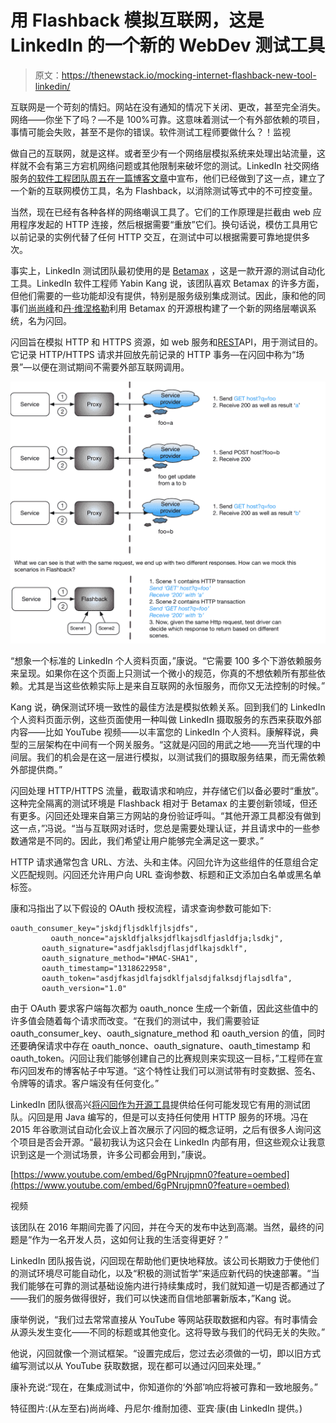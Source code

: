 # 用 Flashback 模拟互联网，这是 LinkedIn 的一个新的 WebDev 测试工具

> 原文：<https://thenewstack.io/mocking-internet-flashback-new-tool-linkedin/>

互联网是一个苛刻的情妇。网站在没有通知的情况下关闭、更改，甚至完全消失。网络——你坐下了吗？—不是 100%可靠。这意味着测试一个有外部依赖的项目，事情可能会失败，甚至不是你的错误。软件测试工程师要做什么？！监视

做自己的互联网，就是这样。或者至少有一个网络层模拟系统来处理出站流量，这样就不会有第三方宕机网络问题或其他限制来破坏您的测试。LinkedIn 社交网络服务[的软件工程团队周五在一篇博客文章](https://engineering.linkedin.com/blog/2017/03/flashback-mocking-tool)中宣布，他们已经做到了这一点，建立了一个新的互联网模仿工具，名为 Flashback，以消除测试等式中的不可控变量。

当然，现在已经有各种各样的网络嘲讽工具了。它们的工作原理是拦截由 web 应用程序发起的 HTTP 连接，然后根据需要“重放”它们。换句话说，模仿工具用它以前记录的实例代替了任何 HTTP 交互，在测试中可以根据需要可靠地提供多次。

事实上，LinkedIn 测试团队最初使用的是 [Betamax](https://github.com/betamaxteam/betamax) ，这是一款开源的测试自动化工具。LinkedIn 软件工程师 Yabin Kang 说，该团队喜欢 Betamax 的许多方面，但他们需要的一些功能却没有提供，特别是服务级别集成测试。因此，康和他的同事们[尚尚峰](https://www.linkedin.com/in/shangshangfeng/)和[丹·维涅格勒](https://www.linkedin.com/in/danvinegrad/)利用 Betamax 的开源根构建了一个新的网络层嘲讽系统，名为闪回。

闪回旨在模拟 HTTP 和 HTTPS 资源，如 web 服务和[REST](https://en.wikipedia.org/wiki/Representational_state_transfer)API，用于测试目的。它记录 HTTP/HTTPS 请求并回放先前记录的 HTTP 事务—在闪回中称为“场景”—以便在测试期间不需要外部互联网调用。

![](img/b61b28c84c74a569877e986b42413870.png)

“想象一个标准的 LinkedIn 个人资料页面，”康说。“它需要 100 多个下游依赖服务来呈现。如果你在这个页面上只测试一个微小的规范，你真的不想依赖所有那些依赖。尤其是当这些依赖实际上是来自互联网的永恒服务，而你又无法控制的时候。”

Kang 说，确保测试环境一致性的最佳方法是模拟依赖关系。回到我们的 LinkedIn 个人资料页面示例，这些页面使用一种叫做 LinkedIn 摄取服务的东西来获取外部内容——比如 YouTube 视频——以丰富您的 LinkedIn 个人资料。康解释说，典型的三层架构在中间有一个网关服务。“这就是闪回的用武之地——充当代理的中间层。我们的机会是在这一层进行模拟，以测试我们的摄取服务结果，而无需依赖外部提供商。”

闪回处理 HTTP/HTTPS 流量，截取请求和响应，并存储它们以备必要时“重放”。这种完全隔离的测试环境是 Flashback 相对于 Betamax 的主要创新领域，但还有更多。闪回还处理来自第三方网站的身份验证呼叫。“其他开源工具都没有做到这一点，”冯说。“当与互联网对话时，您总是需要处理认证，并且请求中的一些参数通常是不同的。因此，我们希望让用户能够完全满足这一要求。”

HTTP 请求通常包含 URL、方法、头和主体。闪回允许为这些组件的任意组合定义匹配规则。闪回还允许用户向 URL 查询参数、标题和正文添加白名单或黑名单标签。

康和冯指出了以下假设的 OAuth 授权流程，请求查询参数可能如下:

```
oauth_consumer_key="jskdjfljsdklfjlsjdfs",
         oauth_nonce="ajskldfjalksjdflkajsdlfjasldfja;lsdkj",
       oauth_signature="asdfjaklsdjflasjdflkajsdklf",
       oauth_signature_method="HMAC-SHA1",
       oauth_timestamp="1318622958",
       oauth_token="asdjfkasjdlfajsdklfjalsdjfalksdjflajsdlfa",
       oauth_version="1.0"

```

由于 OAuth 要求客户端每次都为 oauth_nonce 生成一个新值，因此这些值中的许多值会随着每个请求而改变。“在我们的测试中，我们需要验证 oauth_consumer_key、oauth_signature_method 和 oauth_version 的值，同时还要确保请求中存在 oauth_nonce、oauth_signature、oauth_timestamp 和 oauth_token。闪回让我们能够创建自己的比赛规则来实现这一目标，”工程师在宣布闪回发布的博客帖子中写道。“这个特性让我们可以测试带有时变数据、签名、令牌等的请求。客户端没有任何变化。”

LinkedIn 团队很高兴[将闪回作为开源工具](https://github.com/linkedin/flashback)提供给任何可能发现它有用的测试团队。闪回是用 Java 编写的，但是可以支持任何使用 HTTP 服务的环境。冯在 2015 年谷歌测试自动化会议上首次展示了闪回的概念证明，之后有很多人询问这个项目是否会开源。“最初我认为这只会在 LinkedIn 内部有用，但这些观众让我意识到这是一个测试场景，许多公司都会用到，”康说。

[https://www.youtube.com/embed/6gPNrujpmn0?feature=oembed](https://www.youtube.com/embed/6gPNrujpmn0?feature=oembed)

视频

该团队在 2016 年期间完善了闪回，并在今天的发布中达到高潮。当然，最终的问题是“作为一名开发人员，这如何让我的生活变得更好？”

LinkedIn 团队报告说，闪回现在帮助他们更快地释放。该公司长期致力于使他们的测试环境尽可能自动化，以及“积极的测试哲学”来适应新代码的快速部署。“当我们能够在可靠的测试基础设施内进行持续集成时，我们就知道一切是否都通过了——我们的服务做得很好，我们可以快速而自信地部署新版本，”Kang 说。

康举例说，“我们过去常常直接从 YouTube 等网站获取数据和内容。有时事情会从源头发生变化——不同的标题或其他变化。这将导致与我们的代码无关的失败。”

他说，闪回就像一个测试框架。“设置完成后，您过去必须做的一切，即以旧方式编写测试以从 YouTube 获取数据，现在都可以通过闪回来处理。”

康补充说:“现在，在集成测试中，你知道你的‘外部’响应将被可靠和一致地服务。”

特征图片:(从左至右)尚尚峰、丹尼尔·维耐加德、亚宾·康(由 LinkedIn 提供。)

<svg xmlns:xlink="http://www.w3.org/1999/xlink" viewBox="0 0 68 31" version="1.1"><title>Group</title> <desc>Created with Sketch.</desc></svg>